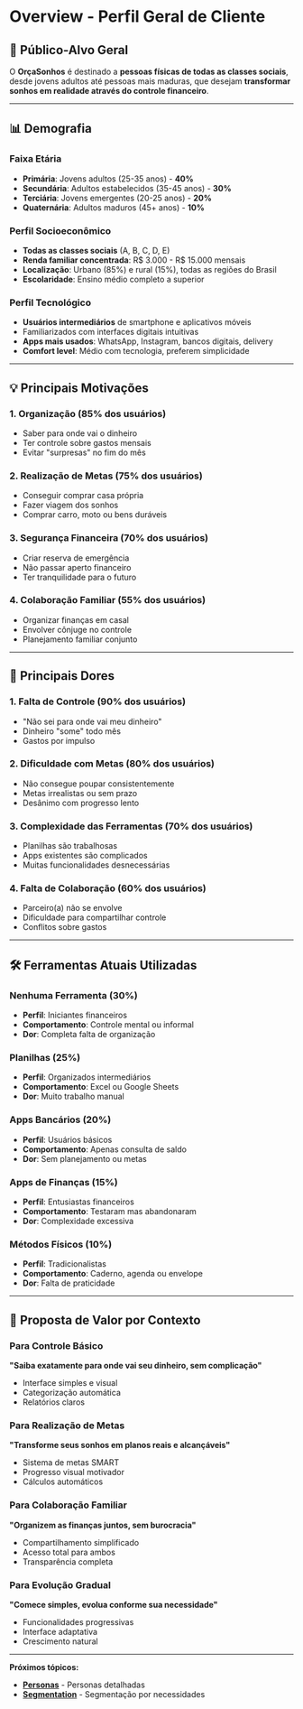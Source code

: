 # Overview - Perfil Geral de Cliente

## 🎯 Público-Alvo Geral

O **OrçaSonhos** é destinado a **pessoas físicas de todas as classes sociais**, desde jovens adultos até pessoas mais maduras, que desejam **transformar sonhos em realidade através do controle financeiro**.

---

## 📊 Demografia

### Faixa Etária
- **Primária**: Jovens adultos (25-35 anos) - **40%**
- **Secundária**: Adultos estabelecidos (35-45 anos) - **30%**
- **Terciária**: Jovens emergentes (20-25 anos) - **20%**
- **Quaternária**: Adultos maduros (45+ anos) - **10%**

### Perfil Socioeconômico
- **Todas as classes sociais** (A, B, C, D, E)
- **Renda familiar concentrada**: R$ 3.000 - R$ 15.000 mensais
- **Localização**: Urbano (85%) e rural (15%), todas as regiões do Brasil
- **Escolaridade**: Ensino médio completo a superior

### Perfil Tecnológico
- **Usuários intermediários** de smartphone e aplicativos móveis
- Familiarizados com interfaces digitais intuitivas
- **Apps mais usados**: WhatsApp, Instagram, bancos digitais, delivery
- **Comfort level**: Médio com tecnologia, preferem simplicidade

---

## 💡 Principais Motivações

### 1. **Organização** (85% dos usuários)
- Saber para onde vai o dinheiro
- Ter controle sobre gastos mensais
- Evitar "surpresas" no fim do mês

### 2. **Realização de Metas** (75% dos usuários)
- Conseguir comprar casa própria
- Fazer viagem dos sonhos
- Comprar carro, moto ou bens duráveis

### 3. **Segurança Financeira** (70% dos usuários)
- Criar reserva de emergência
- Não passar aperto financeiro
- Ter tranquilidade para o futuro

### 4. **Colaboração Familiar** (55% dos usuários)
- Organizar finanças em casal
- Envolver cônjuge no controle
- Planejamento familiar conjunto

---

## 🚨 Principais Dores

### 1. **Falta de Controle** (90% dos usuários)
- "Não sei para onde vai meu dinheiro"
- Dinheiro "some" todo mês
- Gastos por impulso

### 2. **Dificuldade com Metas** (80% dos usuários)
- Não consegue poupar consistentemente
- Metas irrealistas ou sem prazo
- Desânimo com progresso lento

### 3. **Complexidade das Ferramentas** (70% dos usuários)
- Planilhas são trabalhosas
- Apps existentes são complicados
- Muitas funcionalidades desnecessárias

### 4. **Falta de Colaboração** (60% dos usuários)
- Parceiro(a) não se envolve
- Dificuldade para compartilhar controle
- Conflitos sobre gastos

---

## 🛠️ Ferramentas Atuais Utilizadas

### Nenhuma Ferramenta (30%)
- **Perfil**: Iniciantes financeiros
- **Comportamento**: Controle mental ou informal
- **Dor**: Completa falta de organização

### Planilhas (25%)
- **Perfil**: Organizados intermediários
- **Comportamento**: Excel ou Google Sheets
- **Dor**: Muito trabalho manual

### Apps Bancários (20%)
- **Perfil**: Usuários básicos
- **Comportamento**: Apenas consulta de saldo
- **Dor**: Sem planejamento ou metas

### Apps de Finanças (15%)
- **Perfil**: Entusiastas financeiros
- **Comportamento**: Testaram mas abandonaram
- **Dor**: Complexidade excessiva

### Métodos Físicos (10%)
- **Perfil**: Tradicionalistas
- **Comportamento**: Caderno, agenda ou envelope
- **Dor**: Falta de praticidade

---

## 🎯 Proposta de Valor por Contexto

### Para **Controle Básico**
**"Saiba exatamente para onde vai seu dinheiro, sem complicação"**
- Interface simples e visual
- Categorização automática
- Relatórios claros

### Para **Realização de Metas**
**"Transforme seus sonhos em planos reais e alcançáveis"**
- Sistema de metas SMART
- Progresso visual motivador
- Cálculos automáticos

### Para **Colaboração Familiar**
**"Organizem as finanças juntos, sem burocracia"**
- Compartilhamento simplificado
- Acesso total para ambos
- Transparência completa

### Para **Evolução Gradual**
**"Comece simples, evolua conforme sua necessidade"**
- Funcionalidades progressivas
- Interface adaptativa
- Crescimento natural

---

**Próximos tópicos:**
- **[Personas](./personas.md)** - Personas detalhadas
- **[Segmentation](./segmentation.md)** - Segmentação por necessidades